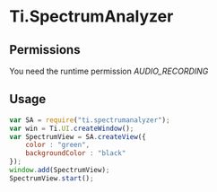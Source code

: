 # Ti.SpectrumAnalyzer

## Permissions

You need the runtime permission _AUDIO_RECORDING_
## Usage

```javascript
var SA = require("ti.spectrumanalyzer");
var win = Ti.UI.createWindow();
var SpectrumView = SA.createView({
	color : "green",
	backgroundColor : "black"
});
window.add(SpectrumView);
SpectrumView.start();

```